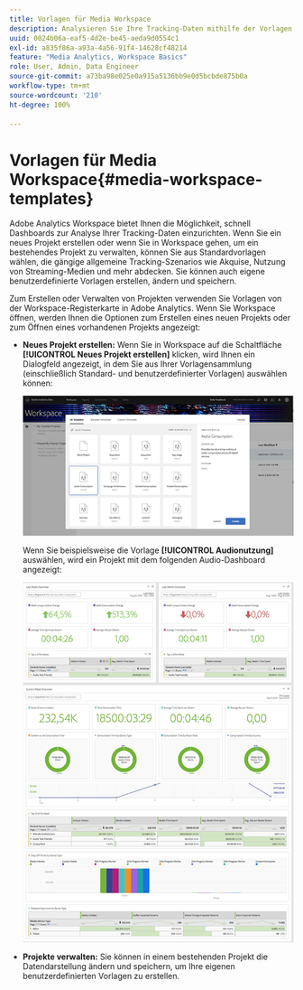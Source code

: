 ```yaml
---
title: Vorlagen für Media Workspace
description: Analysieren Sie Ihre Tracking-Daten mithilfe der Vorlagen von Media Workspace. Wählen Sie Standardvorlagen für Akquise oder Streaming-Medien aus oder erstellen Sie eigene benutzerdefinierte Vorlagen.
uuid: 0024b06a-eaf5-4d2e-be45-aeda9d0554c1
exl-id: a835f86a-a93a-4a56-91f4-14628cf48214
feature: "Media Analytics, Workspace Basics"
role: User, Admin, Data Engineer
source-git-commit: a73ba98e025e0a915a5136bb9e0d5bcbde875b0a
workflow-type: tm+mt
source-wordcount: '210'
ht-degree: 100%

---
```


# Vorlagen für Media Workspace{#media-workspace-templates}

Adobe Analytics Workspace bietet Ihnen die Möglichkeit, schnell Dashboards zur Analyse Ihrer Tracking-Daten einzurichten. Wenn Sie ein neues Projekt erstellen oder wenn Sie in Workspace gehen, um ein bestehendes Projekt zu verwalten, können Sie aus Standardvorlagen wählen, die gängige allgemeine Tracking-Szenarios wie Akquise, Nutzung von Streaming-Medien und mehr abdecken. Sie können auch eigene benutzerdefinierte Vorlagen erstellen, ändern und speichern.

Zum Erstellen oder Verwalten von Projekten verwenden Sie Vorlagen von der Workspace-Registerkarte in Adobe Analytics. Wenn Sie Workspace öffnen, werden Ihnen die Optionen zum Erstellen eines neuen Projekts oder zum Öffnen eines vorhandenen Projekts angezeigt:

* **Neues Projekt erstellen:** Wenn Sie in Workspace auf die Schaltfläche **[!UICONTROL Neues Projekt erstellen]** klicken, wird Ihnen ein Dialogfeld angezeigt, in dem Sie aus Ihrer Vorlagensammlung (einschließlich Standard- und benutzerdefinierter Vorlagen) auswählen können:

   ![](/help/reporting/assets/all-templates-audio.png)

   Wenn Sie beispielsweise die Vorlage **[!UICONTROL Audionutzung]** auswählen, wird ein Projekt mit dem folgenden Audio-Dashboard angezeigt:

   ![](/help/reporting/assets/aa-workspace.png)

* **Projekte verwalten:** Sie können in einem bestehenden Projekt die Datendarstellung ändern und speichern, um Ihre eigenen benutzerdefinierten Vorlagen zu erstellen.
